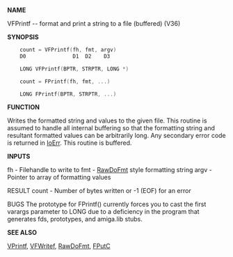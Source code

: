 
**NAME**

VFPrintf -- format and print a string to a file (buffered) (V36)

**SYNOPSIS**

```c
    count = VFPrintf(fh, fmt, argv)
    D0               D1  D2    D3

    LONG VFPrintf(BPTR, STRPTR, LONG *)

    count = FPrintf(fh, fmt, ...)

    LONG FPrintf(BPTR, STRPTR, ...)

```
**FUNCTION**

Writes the formatted string and values to the given file.  This
routine is assumed to handle all internal buffering so that the
formatting string and resultant formatted values can be arbitrarily
long.  Any secondary error code is returned in [IoErr](IoErr).  This routine
is buffered.

**INPUTS**

fh    - Filehandle to write to
fmt   - [RawDoFmt](_OSVC) style formatting string
argv  - Pointer to array of formatting values

RESULT
count - Number of bytes written or -1 (EOF) for an error

BUGS
The prototype for FPrintf() currently forces you to cast the first
varargs parameter to LONG due to a deficiency in the program
that generates fds, prototypes, and amiga.lib stubs.

**SEE ALSO**

[VPrintf](VPrintf), [VFWritef](VFWritef), [RawDoFmt](_OSVC), [FPutC](FPutC)
